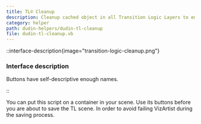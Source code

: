 ```yaml
---
title: TL© Cleanup
description: Cleanup cached object in all Transition Logic Layers to enable to save the scene.
category: helper
path: dudin-helpers/dudin-tl-cleanup
file: dudin-tl-cleanup.vb
---
```


::interface-description{image="transition-logic-cleanup.png"}

### Interface description

Buttons have self-descriptive enough names.

::

You can put this script on a container in your scene. Use its buttons before you are about to save the TL scene. In order to avoid failing VizArtist during the saving process.
